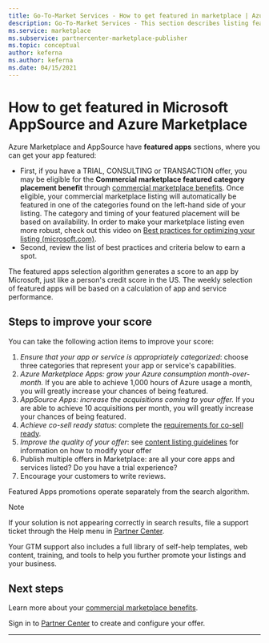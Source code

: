 ```yaml
---
title: Go-To-Market Services - How to get featured in marketplace | Azure Marketplace
description: Go-To-Market Services - This section describes listing featured in Microsoft AppSource and Azure Marketplace
ms.service: marketplace
ms.subservice: partnercenter-marketplace-publisher
ms.topic: conceptual
author: keferna
ms.author: keferna
ms.date: 04/15/2021
---
```


# How to get featured in Microsoft AppSource and Azure Marketplace

Azure Marketplace and AppSource have **featured apps** sections, where you can get your app featured:

* First, if you have a TRIAL, CONSULTING or TRANSACTION offer, you may be eligible for the **Commercial marketplace featured category placement benefit** through [commercial marketplace benefits](/azure/marketplace/gtm-your-marketplace-benefits). Once eligible, your commercial marketplace listing will automatically be featured in one of the categories found on the left-hand side of your listing. The category and timing of your featured placement will be based on availability. In order to make your marketplace listing even more robust, check out this video on [Best practices for optimizing your listing (microsoft.com)](https://partner.microsoft.com/asset/detail/best-practices-for-optimizing-your-listing-mp4).
* Second, review the list of best practices and criteria below to earn a spot.

The featured apps selection algorithm generates a score to an app by Microsoft, just like a person's credit score in the US.  The weekly selection of featured apps will be based on a calculation of app and service performance.

## Steps to improve your score

You can take the following action items to improve your score:

1. *Ensure that your app or service is appropriately categorized*: choose three categories that represent your app or service's capabilities.
2. *Azure Marketplace Apps: grow your Azure consumption month-over-month.* If you are able to achieve 1,000 hours of Azure usage a month, you will greatly increase your chances of being featured.
3. *AppSource Apps: increase the acquisitions coming to your offer.* If you are able to achieve 10 acquisitions per month, you will greatly increase your chances of being featured.
4. *Achieve co-sell ready status*: complete the [requirements for co-sell ready](/legal/marketplace/certification-policies#3000-requirements-for-co-sell-status).
5. *Improve the quality of your offer*: see  [content listing guidelines](marketplace-criteria-content-validation.md) for information on how to modify your offer
6. Publish multiple offers in Marketplace: are all your core apps and services listed? Do you have a trial experience?
7. Encourage your customers to write reviews.

Featured Apps promotions operate separately from the search algorithm.

>[!Note]
>If your solution is not appearing correctly in search results, file a support ticket through the Help menu in [Partner Center](https://partner.microsoft.com/).

Your GTM support also includes a full library of self-help templates, web content, training, and tools to help you further promote your listings and your business.

## Next steps

Learn more about your [commercial marketplace benefits](gtm-your-marketplace-benefits.md).

Sign in to [Partner Center](https://partner.microsoft.com/dashboard/account/v3/enrollment/introduction/partnership) to create and configure your offer.

---
